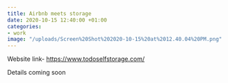 ```yaml
---
title: Airbnb meets storage
date: 2020-10-15 12:40:00 +01:00
categories:
- work
image: "/uploads/Screen%20Shot%202020-10-15%20at%2012.40.04%20PM.png"
---
```


Website link- https://www.todoselfstorage.com/

Details coming soon